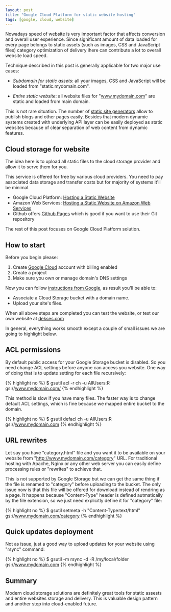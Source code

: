 ```yaml
---
layout: post
title: "Google Cloud Platform for static website hosting"
tags: [google, cloud, website]
---
```


Nowadays speed of website is very important factor that affects conversion and
overall user experience. Since significant amount of data loaded for every
page belongs to static assets (such as images, CSS and JavaScript files)
category optimization of delivery ihere can contribute a lot to overall website load
speed.

Technique described in this post is generally applicable for two major use
cases:

* _Subdomain for static assets_: all your images, CSS and
JavaScript will be loaded from "static.mydomain.com".

* _Entire static website_: all website files for "www.mydomain.com" are static
and loaded from main domain. 

This is not rare situation. The number of 
[static site generators](https://www.staticgen.com/) allow to publish blogs
and other pages easily. Besides that modern dynamic systems created with
underlying API layer can be easily deployed as static websites because of
clear separation of web content from dynamic features.


## Cloud storage for website

The idea here is to upload all static files to the cloud storage provider and
allow it to serve them for you.

This service is offered for free by various cloud providers. You need to pay
associated data storage and transfer costs but for majority of systems it'll
be minimal.

* Google Cloud Platform: [Hosting a Static
Website](https://cloud.google.com/storage/docs/hosting-static-website)
* Amazon Web Services: [Hosting a Static Website on Amazon Web
Services](http://docs.aws.amazon.com/gettingstarted/latest/swh/website-hosting-intro.html)
* Github offers [Github Pages](https://pages.github.com/) which is good if you
want to use their Git repository

The rest of this post focuses on Google Cloud Platform solution.


## How to start

Before you begin please:

1. Create [Google Cloud](https://cloud.google.com/) account with billing enabled
1. Create a project
1. Make sure you own or manage domain's DNS settings

Now you can follow [instructions from
Google](https://cloud.google.com/storage/docs/hosting-static-website), 
as result you'll be able to:

* Associate a Cloud Storage bucket with a domain name.
* Upload your site's files.

When all above steps are completed you can test the website, or test our own
website at [dekses.com](http://dekses.com)

In general, everything works smooth except a couple of small issues we are
going to highlight below.


## ACL permissions

By default public access for your Google Storage bucket is disabled. So you
need change ACL settings before anyone can access you website. One way of 
doing that is to update setting for each file recursively:

{% highlight no %}
$ gsutil acl -r ch -u AllUsers:R gs://www.mydomain.com/
{% endhighlight %}

This method is slow if you have many files. The faster way is to change
default ACL settings, which is fine because we mapped entire bucket to the
domain.

{% highlight no %}
$ gsutil defacl ch -u AllUsers:R gs://www.mydomain.com
{% endhighlight %}


## URL rewrites

Let say you have "category.html" file and you want it to be available on your
website from "http://www.mydomain.com/category" URL. For traditional hosting
with Apache, Nginx or any other web server you can easily define processing
rules or "rewrites" to achieve that.

This is not supported by Google Storage but we can get the same thing if the
file is renamed to "category" before uploading to the bucket. The only issue
now is that this file will be offered for download instead of rendring as a
page. It happens because "Content-Type" header is defined autmatically by the
file extension, so we just need explicitly define it for "category" file:

{% highlight no %}
$ gsutil setmeta -h "Content-Type:text/html" gs://www.mydomain.com/category
{% endhighlight %}


## Quick updates deployment

Not as issue, just a good way to upload updates for your website using "rsync"
command:

{% highlight no %}
$ gsutil -m rsync -d -R /my/local/folder gs://www.mydomain.com
{% endhighlight %}


## Summary

Modern cloud storage solutions are definitely great tools for static assests
and entire websites storage and delivery. This is valuable design
pattern and another step into cloud-enabled future.
